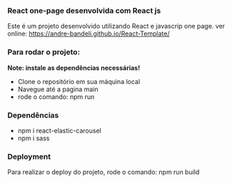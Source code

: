 ### React one-page desenvolvida com React js

Este é um projeto desenvolvido utilizando React e javascrip one page.
ver online: https://andre-bandeli.github.io/React-Template/


### Para rodar o projeto:

**Note: instale as dependências necessárias!**

- Clone o repositório em sua máquina local
- Navegue até a pagina main
- rode o comando: npm run

### Dependências
 
- npm i react-elastic-carousel
- npm i sass


### Deployment

Para realizar o deploy do projeto, rode o comando: npm run build

